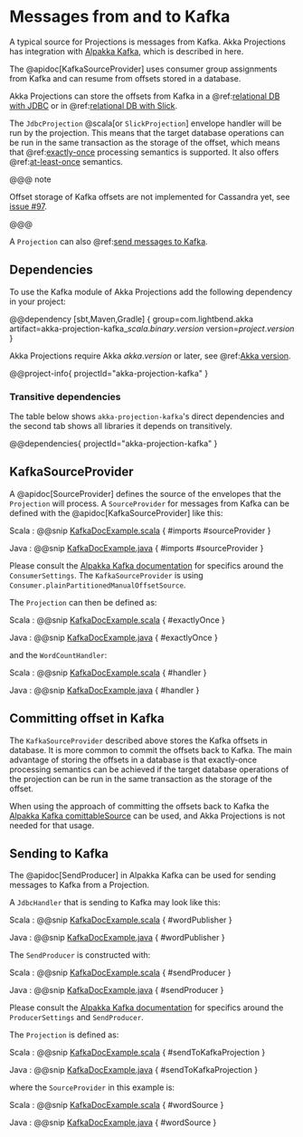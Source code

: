 # Messages from and to Kafka

A typical source for Projections is messages from Kafka. Akka Projections has integration with 
[Alpakka Kafka](https://doc.akka.io/docs/alpakka-kafka/current/), which is described in here.

The @apidoc[KafkaSourceProvider] uses consumer group assignments from Kafka and can resume from offsets stored in
a database.

Akka Projections can store the offsets from Kafka in a @ref:[relational DB with JDBC](jdbc.md)
or in @ref:[relational DB with Slick](slick.md).

The `JdbcProjection` @scala[or `SlickProjection`] envelope handler will be run by the projection. This means that the target database
operations can be run in the same transaction as the storage of the offset, which means that @ref:[exactly-once](jdbc.md#exactly-once)
processing semantics is supported. It also offers @ref:[at-least-once](jdbc.md#at-least-once) semantics.

@@@ note

Offset storage of Kafka offsets are not implemented for Cassandra yet, see [issue #97](https://github.com/akka/akka-projection/issues/97).
 
@@@

A `Projection` can also @ref:[send messages to Kafka](#sending-to-kafka).

## Dependencies

To use the Kafka module of Akka Projections add the following dependency in your project:

@@dependency [sbt,Maven,Gradle] {
  group=com.lightbend.akka
  artifact=akka-projection-kafka_$scala.binary.version$
  version=$project.version$
}

Akka Projections require Akka $akka.version$ or later, see @ref:[Akka version](overview.md#akka-version).

@@project-info{ projectId="akka-projection-kafka" }

### Transitive dependencies

The table below shows `akka-projection-kafka`'s direct dependencies and the second tab shows all libraries it depends on transitively.

@@dependencies{ projectId="akka-projection-kafka" }

## KafkaSourceProvider

A @apidoc[SourceProvider] defines the source of the envelopes that the `Projection` will process. A `SourceProvider`
for messages from Kafka can be defined with the @apidoc[KafkaSourceProvider] like this:

Scala
:  @@snip [KafkaDocExample.scala](/examples/src/test/scala/docs/kafka/KafkaDocExample.scala) { #imports #sourceProvider }

Java
:  @@snip [KafkaDocExample.java](/examples/src/test/java/jdocs/kafka/KafkaDocExample.java) { #imports #sourceProvider }

Please consult the [Alpakka Kafka documentation](https://doc.akka.io/docs/alpakka-kafka/current/consumer.html) for
specifics around the `ConsumerSettings`. The `KafkaSourceProvider` is using `Consumer.plainPartitionedManualOffsetSource`.

The `Projection` can then be defined as:

Scala
:  @@snip [KafkaDocExample.scala](/examples/src/test/scala/docs/kafka/KafkaDocExample.scala) { #exactlyOnce }

Java
:  @@snip [KafkaDocExample.java](/examples/src/test/java/jdocs/kafka/KafkaDocExample.java) { #exactlyOnce }

and the `WordCountHandler`:

Scala
:  @@snip [KafkaDocExample.scala](/examples/src/test/scala/docs/kafka/KafkaDocExample.scala) { #handler }

Java
:  @@snip [KafkaDocExample.java](/examples/src/test/java/jdocs/kafka/KafkaDocExample.java) { #handler }

## Committing offset in Kafka

The `KafkaSourceProvider` described above stores the Kafka offsets in database. It is more common to
commit the offsets back to Kafka. The main advantage of storing the offsets in a database is that exactly-once
processing semantics can be achieved if the target database operations of the projection can be run in the same
transaction as the storage of the offset.

When using the approach of committing the offsets back to Kafka the [Alpakka Kafka comittableSource](https://doc.akka.io/docs/alpakka-kafka/current/consumer.html)
can be used, and Akka Projections is not needed for that usage.

## Sending to Kafka

The @apidoc[SendProducer] in Alpakka Kafka can be used for sending messages to Kafka from a Projection.

A `JdbcHandler` that is sending to Kafka may look like this:

Scala
:  @@snip [KafkaDocExample.scala](/examples/src/test/scala/docs/kafka/KafkaDocExample.scala) { #wordPublisher }

Java
:  @@snip [KafkaDocExample.java](/examples/src/test/java/jdocs/kafka/KafkaDocExample.java) { #wordPublisher }

The `SendProducer` is constructed with:

Scala
:  @@snip [KafkaDocExample.scala](/examples/src/test/scala/docs/kafka/KafkaDocExample.scala) { #sendProducer }

Java
:  @@snip [KafkaDocExample.java](/examples/src/test/java/jdocs/kafka/KafkaDocExample.java) { #sendProducer }

Please consult the [Alpakka Kafka documentation](https://doc.akka.io/docs/alpakka-kafka/current/producer.html) for
specifics around the `ProducerSettings` and `SendProducer`.

The `Projection` is defined as:

Scala
:  @@snip [KafkaDocExample.scala](/examples/src/test/scala/docs/kafka/KafkaDocExample.scala) { #sendToKafkaProjection }

Java
:  @@snip [KafkaDocExample.java](/examples/src/test/java/jdocs/kafka/KafkaDocExample.java) { #sendToKafkaProjection }

where the `SourceProvider` in this example is:

Scala
:  @@snip [KafkaDocExample.scala](/examples/src/test/scala/docs/kafka/KafkaDocExample.scala) { #wordSource }

Java
:  @@snip [KafkaDocExample.java](/examples/src/test/java/jdocs/kafka/KafkaDocExample.java) { #wordSource }



